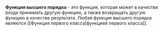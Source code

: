 **Функция высшего порядка** - это функция, которая может в качестве входа принимать другую функцию, а также возвращать другую функцию в качестве результата.
Любая функция высшего порядка являются [[Функция первого класса|функцией первого класса]].